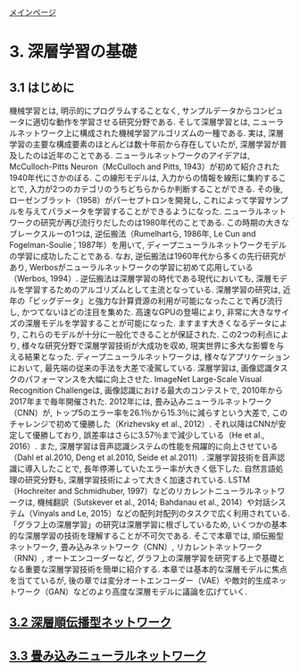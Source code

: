 <script type="text/x-mathjax-config">MathJax.Hub.Config({tex2jax:{inlineMath:[['\$','\$'],['\\(','\\)']],processEscapes:true},CommonHTML: {matchFontHeight:false}});</script>
<script type="text/javascript" async src="https://cdnjs.cloudflare.com/ajax/libs/mathjax/2.7.1/MathJax.js?config=TeX-MML-AM_CHTML"></script>

[メインページ](../../index.markdown)

# 3. 深層学習の基礎
## 3.1 はじめに

機械学習とは, 明示的にプログラムすることなく,
サンプルデータからコンピュータに適切な動作を学習させる研究分野である.
そして深層学習とは,
ニューラルネットワーク上に構成された機械学習アルゴリズムの一種である.
実は, 深層学習の主要な構成要素のほとんどは数十年前から存在していたが,
深層学習が普及したのは近年のことである.
ニューラルネットワークのアイデアは, McCulloch-Pitts Neuron（McCulloch
and Pitts, 1943）が初めて紹介された1940年代にさかのぼる.
この線形モデルは, 入力からの情報を線形に集約することで,
入力が2つのカテゴリのうちどちらからか判断することができる. その後,
ローゼンブラット（1958）がパーセプトロンを開発し,
これによって学習サンプルを与えてパラメータを学習することができるようになった.
ニューラルネットワークの研究が再び流行りだしたのは1980年代のことである.
この時期の大きなブレークスルーの1つは, 逆伝搬法（Rumelhartら, 1986年, Le
Cun and Fogelman-Soulie ́, 1987年）を用いて,
ディープニューラルネットワークモデルの学習に成功したことである. なお,
逆伝搬法は1960年代から多くの先行研究があり,
Werbosがニューラルネットワークの学習に初めて応用している（Werbos,
1994）. 逆伝搬法は深層学習の時代である現代においても,
深層モデルを学習するためのアルゴリズムとして主流となっている.
深層学習の研究は,
近年の「ビッグデータ」と強力な計算資源の利用が可能になったことで再び流行し,
かつてないほどの注目を集めた. 高速なGPUの登場により,
非常に大きなサイズの深層モデルを学習することが可能になった.
ますます大きくなるデータにより,
これらのモデルが十分に一般化できることが保証された. この2つの利点により,
様々な研究分野で深層学習技術が大成功を収め,
現実世界に多大な影響を与える結果となった.
ディープニューラルネットワークは, 様々なアプリケーションにおいて,
最先端の従来の手法を大差で凌駕している. 深層学習は,
画像認識タスクのパフォーマンスを大幅に向上させた. ImageNet Large-Scale
Visual Recognition Challengeは, 画像認識における最大のコンテストで,
2010年から2017年まで毎年開催された. 2012年には,
畳み込みニューラルネットワーク（CNN）が,
トップ5のエラー率を26.1％から15.3％に減らすという大差で,
このチャレンジで初めて優勝した（Krizhevsky et al., 2012）.
それ以降はCNNが安定して優勝しており,
誤差率はさらに3.57％まで減少している（He et al., 2016）. また,
深層学習は音声認識システムの性能を飛躍的に向上させている（Dahl et
al.2010, Deng et al.2010, Seide et al.2011）.
深層学習技術を音声認識に導入したことで,
長年停滞していたエラー率が大きく低下した. 自然言語処理の研究分野も,
深層学習技術によって大きく加速されている. LSTM（Hochreiter and
Schmidhuber, 1997）などのリカレントニューラルネットワークは,
機械翻訳（Sutskever et al., 2014; Bahdanau et al.,
2014）や対話システム（Vinyals and Le,
2015）などの配列対配列のタスクで広く利用されている.
「グラフ上の深層学習」の研究は深層学習に根ざしているため,
いくつかの基本的な深層学習の技術を理解することが不可欠である.
そこで本章では, 順伝搬型ネットワーク, 畳み込みネットワーク（CNN）,
リカレントネットワーク（RNN）, オートエンコーダーなど,
グラフ上の深層学習を研究する上で基礎となる重要な深層学習技術を簡単に紹介する.
本章では基本的な深層モデルに焦点を当てているが,
後の章では変分オートエンコーダー（VAE）や敵対的生成ネットワーク（GAN）などのより高度な深層モデルに議論を広げていく.

## [3.2 深層順伝播型ネットワーク](./chap3_2.md)
## [3.3 畳み込みニューラルネットワーク](./chap3_3.md)
